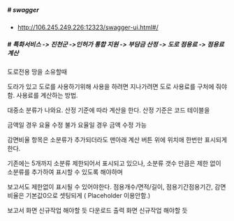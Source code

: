 ##### # swagger
  - http://106.245.249.226:12323/swagger-ui.html#/

#####  # 특화서비스 -> 진천군 ->인허가 통합 지원 -> 부담금 산정 -> 도로 점용료 -> 점용료 계산
도로전용
땅을 소유할때 

도라가 있고 도로를 사용하기위해 사용을 하려면 지나가려면 도로 사용료를 구처에 줘야함.
사용료를 계산하는 방법.

대중소 분류가 나와요.
산정 기준에 따라 계산을 한다.
산정 기준은 코드 테이블을 

금액일 경우 요율 수정 불가
요율일 경우 금액 수정 가능

감면비율 항목은 소분류가 추가되더라도 맨아래 계산 버튼 위에 위치애 한번만 표시되게한다.

기존에는 5개까지 소분류 제한되어서 표시되고 있으나,
소분류 갯수 만큼은 제한 없이 소분류를 추가하여 표시할 수 있도록 해야하며

보고서도 제한없이 표시될 수 있어야한다.
점용개수/면적/길이, 점용기간점용기간, 감면 비율은 기본값0으로 셋팅되게 ( Placeholder 이용안함.)

보고서 화면 신규작업 해야할 듯
다운로드 출력 화면 신규작업 해야할 듯






